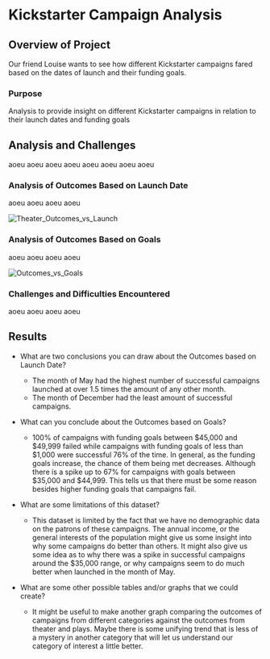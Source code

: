 # Kickstarter Campaign Analysis

## Overview of Project
Our friend Louise wants to see how different Kickstarter campaigns fared based on the dates of launch and their funding goals.

### Purpose
Analysis to provide insight on different Kickstarter campaigns in relation to their launch dates and funding goals

## Analysis and Challenges
aoeu aoeu aoeu aoeu aoeu aoeu aoeu aoeu 

### Analysis of Outcomes Based on Launch Date
aoeu aoeu aoeu aoeu 

![Theater_Outcomes_vs_Launch](https://user-images.githubusercontent.com/35434608/173206607-a5da7d53-fcbe-466d-a764-46594ecc636a.png)

### Analysis of Outcomes Based on Goals
aoeu aoeu aoeu aoeu 

![Outcomes_vs_Goals](https://user-images.githubusercontent.com/35434608/173206499-04f07a6d-b36a-4604-9a3b-07c618f416d1.png)

### Challenges and Difficulties Encountered
aoeu aoeu aoeu aoeu 

## Results

- What are two conclusions you can draw about the Outcomes based on Launch Date?
	- The month of May had the highest number of successful campaigns launched at over 1.5 times the amount of any other month.
	- The month of December had the least amount of successful campaigns.

- What can you conclude about the Outcomes based on Goals?
	- 100% of campaigns with funding goals between $45,000 and $49,999 failed while campaigns with funding goals of less than $1,000 were successful 76% of the time. In general, as the funding goals increase, the chance of them being met decreases. Although there is a spike up to 67% for campaigns with goals between $35,000 and $44,999. This tells us that there must be some reason besides higher funding goals that campaigns fail.

- What are some limitations of this dataset?
	- This dataset is limited by the fact that we have no demographic data on the patrons of these campaigns. The annual income, or the general interests of the population might give us some insight into why some campaigns do better than others. It might also give us some idea as to why there was a spike in successful campaigns around the $35,000 range, or why campaigns seem to do much better when launched in the month of May. 

- What are some other possible tables and/or graphs that we could create?
	- It might be useful to make another graph comparing the outcomes of campaigns from different categories against the outcomes from theater and plays. Maybe there is some unifying trend that is less of a mystery in another category that will let us understand our category of interest a little better. 
